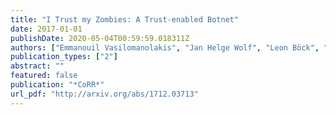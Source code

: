 ```yaml
---
title: "I Trust my Zombies: A Trust-enabled Botnet"
date: 2017-01-01
publishDate: 2020-05-04T00:59:59.018311Z
authors: ["Emmanouil Vasilomanolakis", "Jan Helge Wolf", "Leon Böck", "Shankar Karuppayah", "Max Mühlhäuser"]
publication_types: ["2"]
abstract: ""
featured: false
publication: "*CoRR*"
url_pdf: "http://arxiv.org/abs/1712.03713"
---
```


